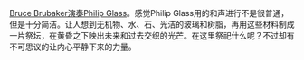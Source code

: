 [Bruce Brubaker演奏Philip Glass](https://bruce-brubaker.bandcamp.com/album/glass-piano)。感觉Philip Glass用的和声进行不是很普通，但是十分简洁。让人想到无机物、水、石、光洁的玻璃和树脂，再用这些材料制成一片祭坛，在黄昏之下映出未来和过去交织的光芒。在这里祭祀什么呢？不过却有不可思议的让内心平静下来的力量。